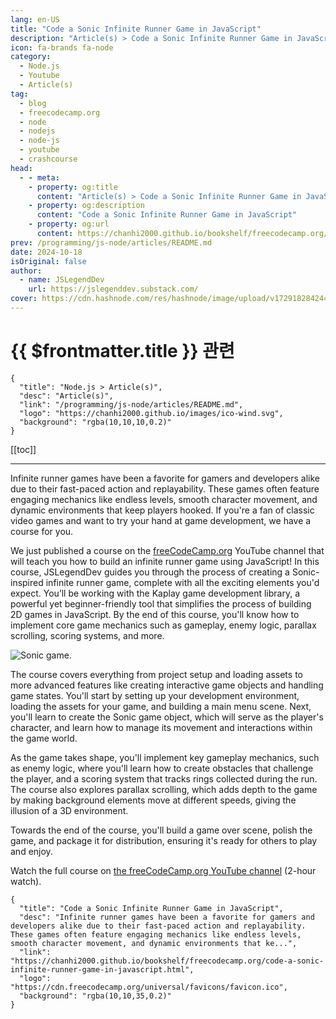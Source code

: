 ```yaml
---
lang: en-US
title: "Code a Sonic Infinite Runner Game in JavaScript"
description: "Article(s) > Code a Sonic Infinite Runner Game in JavaScript"
icon: fa-brands fa-node
category:
  - Node.js
  - Youtube
  - Article(s)
tag:
  - blog
  - freecodecamp.org
  - node
  - nodejs
  - node-js
  - youtube
  - crashcourse
head:
  - - meta:
    - property: og:title
      content: "Article(s) > Code a Sonic Infinite Runner Game in JavaScript"
    - property: og:description
      content: "Code a Sonic Infinite Runner Game in JavaScript"
    - property: og:url
      content: https://chanhi2000.github.io/bookshelf/freecodecamp.org/code-a-sonic-infinite-runner-game-in-javascript.html
prev: /programming/js-node/articles/README.md
date: 2024-10-18
isOriginal: false
author:
  - name: JSLegendDev
    url: https://jslegenddev.substack.com/
cover: https://cdn.hashnode.com/res/hashnode/image/upload/v1729182842440/b8ec758a-735c-4e23-84c5-aaf15ec7bf75.png
---
```


# {{ $frontmatter.title }} 관련

```component VPCard
{
  "title": "Node.js > Article(s)",
  "desc": "Article(s)",
  "link": "/programming/js-node/articles/README.md",
  "logo": "https://chanhi2000.github.io/images/ico-wind.svg",
  "background": "rgba(10,10,10,0.2)"
}
```

[[toc]]

---

<SiteInfo
  name="Code a Sonic Infinite Runner Game in JavaScript"
  desc="Infinite runner games have been a favorite for gamers and developers alike due to their fast-paced action and replayability. These games often feature engaging mechanics like endless levels, smooth character movement, and dynamic environments that ke..."
  url="https://freecodecamp.org/news/code-a-sonic-infinite-runner-game-in-javascript"
  logo="https://cdn.freecodecamp.org/universal/favicons/favicon.ico"
  preview="https://cdn.hashnode.com/res/hashnode/image/upload/v1729182842440/b8ec758a-735c-4e23-84c5-aaf15ec7bf75.png"/>

Infinite runner games have been a favorite for gamers and developers alike due to their fast-paced action and replayability. These games often feature engaging mechanics like endless levels, smooth character movement, and dynamic environments that keep players hooked. If you're a fan of classic video games and want to try your hand at game development, we have a course for you.

We just published a course on the [<VPIcon icon="fa-brands fa-free-code-camp"/>freeCodeCamp.org](http://freeCodeCamp.org) YouTube channel that will teach you how to build an infinite runner game using JavaScript! In this course, JSLegendDev guides you through the process of creating a Sonic-inspired infinite runner game, complete with all the exciting elements you'd expect. You’ll be working with the Kaplay game development library, a powerful yet beginner-friendly tool that simplifies the process of building 2D games in JavaScript. By the end of this course, you'll know how to implement core game mechanics such as gameplay, enemy logic, parallax scrolling, scoring systems, and more.

![Sonic game.](https://cdn.hashnode.com/res/hashnode/image/upload/v1729183762973/712fe20b-2c35-496f-8482-6ab228523fa5.gif)

The course covers everything from project setup and loading assets to more advanced features like creating interactive game objects and handling game states. You'll start by setting up your development environment, loading the assets for your game, and building a main menu scene. Next, you'll learn to create the Sonic game object, which will serve as the player's character, and learn how to manage its movement and interactions within the game world.

As the game takes shape, you'll implement key gameplay mechanics, such as enemy logic, where you'll learn how to create obstacles that challenge the player, and a scoring system that tracks rings collected during the run. The course also explores parallax scrolling, which adds depth to the game by making background elements move at different speeds, giving the illusion of a 3D environment.

Towards the end of the course, you'll build a game over scene, polish the game, and package it for distribution, ensuring it's ready for others to play and enjoy.

Watch the full course on [<VPIcon icon="fa-brands fa-youtube"/>the freeCodeCamp.org YouTube channel](https://youtu.be/EmMO0yQ7eeY) (2-hour watch).

<VidStack src="youtube/EmMO0yQ7eeY" />

<!-- TODO: add ARTICLE CARD -->
```component VPCard
{
  "title": "Code a Sonic Infinite Runner Game in JavaScript",
  "desc": "Infinite runner games have been a favorite for gamers and developers alike due to their fast-paced action and replayability. These games often feature engaging mechanics like endless levels, smooth character movement, and dynamic environments that ke...",
  "link": "https://chanhi2000.github.io/bookshelf/freecodecamp.org/code-a-sonic-infinite-runner-game-in-javascript.html",
  "logo": "https://cdn.freecodecamp.org/universal/favicons/favicon.ico",
  "background": "rgba(10,10,35,0.2)"
}
```
